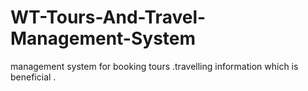 # WT-Tours-And-Travel-Management-System
management system for booking tours .travelling information which is beneficial .
